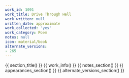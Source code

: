 ```yaml
---
work_id: 1091
work_title: Drive Through Hell
work_written: null
written_date: approximate
work_collected: 'yes'
work_category: Poem
notes: null
icon: material/book
alternate_versions:
- 265
---
```


{{ section_title() }}
{{ work_info() }}
{{ notes_section() }}
{{ appearances_section() }}
{{ alternate_versions_section() }}